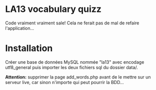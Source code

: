 LA13 vocabulary quizz
=====================

Code vraiment vraiment sale! Cela ne ferait pas de mal de refaire l'application...

Installation
============

Créer une base de données MySQL nommée "la13" avec encodage utf8_general puis importer les deux fichiers sql du dossier data/.

<b>Attention:</b> supprimer la page add_words.php avant de le mettre sur un serveur live, car sinon n'importe qui peut pourrir la BDD...
